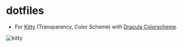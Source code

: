# dotfiles
- For [Kitty](https://sw.kovidgoyal.net/kitty/) (Transparency, Color Scheme) with [Dracula Colorscheme](https://draculatheme.com/contribute).

![kitty](https://cdn.discordapp.com/attachments/1047658304098287728/1050164663565942875/vmware_oetZz0unCl.png)
